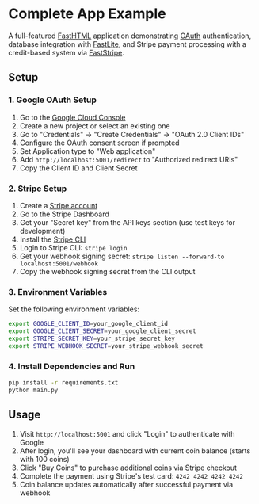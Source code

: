 # Complete App Example

A full-featured [FastHTML](https://github.com/AnswerDotAI/fasthtml) application demonstrating [OAuth](https://fastht.ml/docs/explains/oauth.html) authentication, database integration with [FastLite](https://github.com/AnswerDotAI/fastlite), and Stripe payment processing with a credit-based system via [FastStripe](https://github.com/AnswerDotAI/faststripe).

## Setup

### 1. Google OAuth Setup

1. Go to the [Google Cloud Console](https://console.cloud.google.com/)
2. Create a new project or select an existing one
3. Go to "Credentials" → "Create Credentials" → "OAuth 2.0 Client IDs"
4. Configure the OAuth consent screen if prompted
5. Set Application type to "Web application"
6. Add `http://localhost:5001/redirect` to "Authorized redirect URIs"
7. Copy the Client ID and Client Secret

### 2. Stripe Setup

1. Create a [Stripe account](https://stripe.com/)
2. Go to the Stripe Dashboard
3. Get your "Secret key" from the API keys section (use test keys for development)
4. Install the [Stripe CLI](https://stripe.com/docs/stripe-cli)
5. Login to Stripe CLI: `stripe login`
6. Get your webhook signing secret: `stripe listen --forward-to localhost:5001/webhook`
7. Copy the webhook signing secret from the CLI output

### 3. Environment Variables

Set the following environment variables:

```bash
export GOOGLE_CLIENT_ID=your_google_client_id
export GOOGLE_CLIENT_SECRET=your_google_client_secret
export STRIPE_SECRET_KEY=your_stripe_secret_key
export STRIPE_WEBHOOK_SECRET=your_stripe_webhook_secret
```

### 4. Install Dependencies and Run

```bash
pip install -r requirements.txt
python main.py
```

## Usage

1. Visit `http://localhost:5001` and click "Login" to authenticate with Google
2. After login, you'll see your dashboard with current coin balance (starts with 100 coins)
3. Click "Buy Coins" to purchase additional coins via Stripe checkout
4. Complete the payment using Stripe's test card: `4242 4242 4242 4242`
5. Coin balance updates automatically after successful payment via webhook